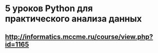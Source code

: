 # 5 уроков Python для практического анализа данных
## http://informatics.mccme.ru/course/view.php?id=1165